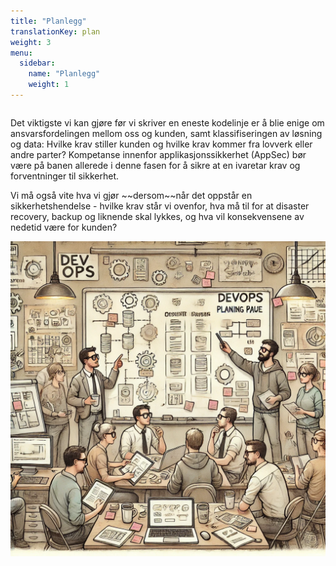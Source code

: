 ```yaml
---
title: "Planlegg"
translationKey: plan
weight: 3
menu:
  sidebar:
    name: "Planlegg"
    weight: 1
---
```

<div class="row category-into">
    <div class="column">
        <p>
            Det viktigste vi kan gjøre før vi skriver en eneste kodelinje er å blie enige om ansvarsfordelingen mellom oss og kunden, samt klassifiseringen av løsning og data: Hvilke krav stiller kunden og hvilke krav kommer fra lovverk eller andre parter? Kompetanse innenfor applikasjonssikkerhet (AppSec) bør være på banen allerede i denne fasen for å sikre at en ivaretar krav og forventninger til sikkerhet.
        </p>
        <p>
            Vi må også vite hva vi gjør ~~dersom~~når det oppstår en sikkerhetshendelse - hvilke krav står vi ovenfor, hva må til for at disaster recovery, backup og liknende skal lykkes, og hva vil konsekvensene av nedetid være for kunden? 
        </p>
    </div>
    <div class="column">
        <img src="./p_planning.png" />
    </div>
</div>
